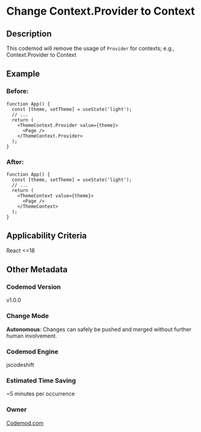 # Change Context.Provider to Context

## Description

This codemod will remove the usage of `Provider` for contexts; e.g., Context.Provider to Context

## Example

### Before:

```tsx
function App() {
  const [theme, setTheme] = useState('light');
  // ...
  return (
    <ThemeContext.Provider value={theme}>
      <Page />
    </ThemeContext.Provider>
  );
}
```

### After:

```tsx
function App() {
  const [theme, setTheme] = useState('light');
  // ...
  return (
    <ThemeContext value={theme}>
      <Page />
    </ThemeContext>
  );
}
```

## Applicability Criteria

React <=18

## Other Metadata

### Codemod Version

v1.0.0

### Change Mode

**Autonomous**: Changes can safely be pushed and merged without further human involvement.

### **Codemod Engine**

jscodeshift

### Estimated Time Saving

~5 minutes per occurrence

### Owner

[Codemod.com](https://github.com/codemod-com)
